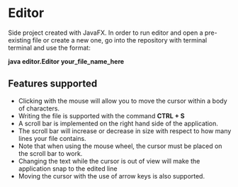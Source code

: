 # Editor
Side project created with JavaFX.
In order to run editor and open a pre-existing file or create a new one,
go into the repository with terminal terminal and use the format:

**java editor.Editor your_file_name_here**

## Features supported
* Clicking with the mouse will allow you to move the cursor within a body of characters.
* Writing the file is supported with the command **CTRL + S**
* A scroll bar is implemented on the right hand side of the application.
 * The scroll bar will increase or decrease in size with respect to how many lines your file contains.
 * Note that when using the mouse wheel, the cursor must be placed on the scroll bar to work.
* Changing the text while the cursor is out of view will make the application snap to the edited line
* Moving the cursor with the use of arrow keys is also supported.
